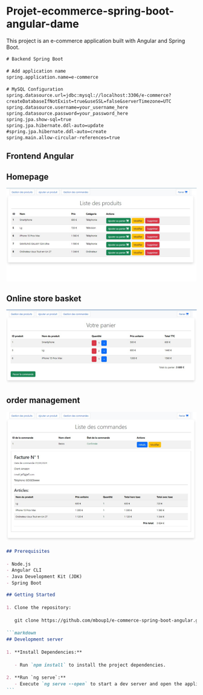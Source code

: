 # Projet-ecommerce-spring-boot-angular-dame

This project is an e-commerce application built with Angular and Spring Boot.

```properties
# Backend Spring Boot

# Add application name
spring.application.name=e-commerce

# MySQL Configuration
spring.datasource.url=jdbc:mysql://localhost:3306/e-commerce?createDatabaseIfNotExist=true&useSSL=false&serverTimezone=UTC
spring.datasource.username=your_username_here
spring.datasource.password=your_password_here
spring.jpa.show-sql=true
spring.jpa.hibernate.ddl-auto=update
#spring.jpa.hibernate.ddl-auto=create
spring.main.allow-circular-references=true
```

## Frontend Angular

## Homepage

![Homepage](resources\Homepage-e-commerce-dame.jpg)

## Online store basket

![Basket](resources\Basket.jpg)

## order management

![Order](resources\Order.jpg)

```markdown
## Prerequisites

- Node.js
- Angular CLI
- Java Development Kit (JDK)
- Spring Boot
```

````markdown
## Getting Started

1. Clone the repository:

   git clone https://github.com/mboup1/e-commerce-spring-boot-angular.git

```markdown
## Development server

1. **Install Dependencies:**

   - Run `npm install` to install the project dependencies.

2. **Run `ng serve`:**
   - Execute `ng serve --open` to start a dev server and open the application in your default browser. The app will reload if you make any changes to the source files.
```
````

```markdown

```
